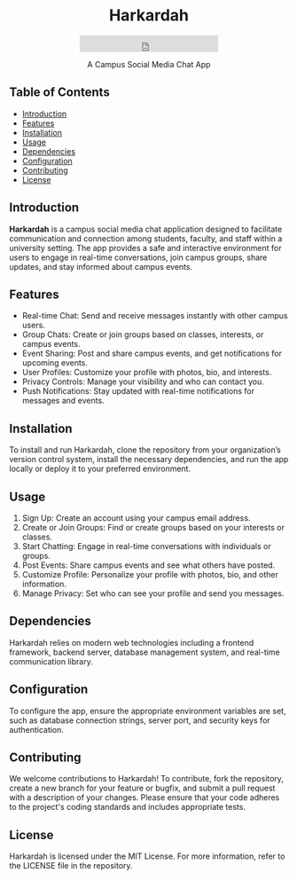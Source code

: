 <div align="center">
  <h1>Harkardah</h1>
  <iframe src="https://status.harkardah.com/badge?theme=dark" width="250" height="30" frameborder="0" scrolling="no"></iframe>
  <p>A Campus Social Media Chat App</p>
</div>

## Table of Contents

- [Introduction](#introduction)
- [Features](#features)
- [Installation](#installation)
- [Usage](#usage)
- [Dependencies](#dependencies)
- [Configuration](#configuration)
- [Contributing](#contributing)
- [License](#license)

## Introduction

**Harkardah** is a campus social media chat application designed to facilitate communication and connection among students, faculty, and staff within a university setting. The app provides a safe and interactive environment for users to engage in real-time conversations, join campus groups, share updates, and stay informed about campus events.

## Features

- Real-time Chat: Send and receive messages instantly with other campus users.
- Group Chats: Create or join groups based on classes, interests, or campus events.
- Event Sharing: Post and share campus events, and get notifications for upcoming events.
- User Profiles: Customize your profile with photos, bio, and interests.
- Privacy Controls: Manage your visibility and who can contact you.
- Push Notifications: Stay updated with real-time notifications for messages and events.

## Installation

To install and run Harkardah, clone the repository from your organization’s version control system, install the necessary dependencies, and run the app locally or deploy it to your preferred environment.

## Usage

1. Sign Up: Create an account using your campus email address.
2. Create or Join Groups: Find or create groups based on your interests or classes.
3. Start Chatting: Engage in real-time conversations with individuals or groups.
4. Post Events: Share campus events and see what others have posted.
5. Customize Profile: Personalize your profile with photos, bio, and other information.
6. Manage Privacy: Set who can see your profile and send you messages.

## Dependencies

Harkardah relies on modern web technologies including a frontend framework, backend server, database management system, and real-time communication library.

## Configuration

To configure the app, ensure the appropriate environment variables are set, such as database connection strings, server port, and security keys for authentication.

## Contributing

We welcome contributions to Harkardah! To contribute, fork the repository, create a new branch for your feature or bugfix, and submit a pull request with a description of your changes. Please ensure that your code adheres to the project's coding standards and includes appropriate tests.

## License

Harkardah is licensed under the MIT License. For more information, refer to the LICENSE file in the repository.
